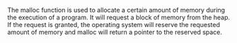 The malloc function is used to allocate 
a certain amount of memory during the 
execution of a program. It will request 
a block of memory from the heap. 
If the request is granted, the operating 
system will reserve the requested amount 
of memory and malloc will return a pointer
to the reserved space.
